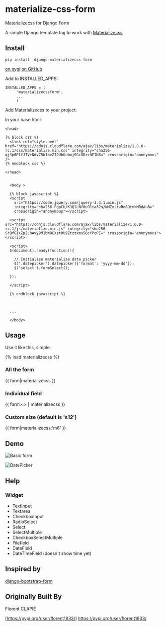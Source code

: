 # materialize-css-form
Materializecss for Django Form

A simple Django template tag to work with [Materializecss](http://materializecss.com/)





## Install


```
pip install  django-materializecss-form

```



[on pypi](https://pypi.python.org/pypi/django-materializecss-form)
[on GitHub](https://github.com/kalwalkden/django-materializecss-form)

Add to INSTALLED_APPS:

```
INSTALLED_APPS = (
     'materializecssform',
     ...
     )
```

Add Materializecss to your project:

In your base.html:

```
<head>

{% block css %}
  <link rel="stylesheet" href="https://cdnjs.cloudflare.com/ajax/libs/materialize/1.0.0-rc.1/css/materialize.min.css" integrity="sha256-qj3p6P1fJIV+Ndv7RW1ovZI2UhOuboj9GcODzcNFIN8=" crossorigin="anonymous" />
{% endblock css %}

</head>
```

```

  <body >

  {% block javascript %}
  <script
    src="https://code.jquery.com/jquery-3.3.1.min.js"
    integrity="sha256-FgpCb/KJQlLNfOu91ta32o/NMZxltwRo8QtmkMRdAu8="
    crossorigin="anonymous"></script>

  <script src="https://cdnjs.cloudflare.com/ajax/libs/materialize/1.0.0-rc.1/js/materialize.min.js" integrity="sha256-SrBfGi+Zp2LhAvy9M1bWOCXztRU9Ztztxmu5BcYPcPE=" crossorigin="anonymous"></script>

  <script>
  $(document).ready(function(){

    // Initialize materialize data picker
    $('.datepicker').datepicker({'format': 'yyyy-mm-dd'});
    $('select').formSelect();

  });

  </script>

  {% endblock javascript %}



  ...

  </body>
```

## Usage

Use it like this, simple.

{% load materializecss %}

### All the form

{{ form|materializecss }}

### Individual field

{{ form.<<field name>> | materializecss }}


### Custom size (default is 's12')

{{ form|materializecss:'m6' }}



## Demo

![Basic form](https://cloud.githubusercontent.com/assets/3958123/6165004/a1984f52-b2a4-11e4-8ae2-078505991b0d.png)

![DatePicker](https://cloud.githubusercontent.com/assets/3958123/6165005/a19bf044-b2a4-11e4-9989-6a64f9c97087.png)


## Help

### Widget

- TextInput
- Textarea
- CheckboxInput
- RadioSelect
- Select
- SelectMultiple
- CheckboxSelectMultiple
- Filefield
- DateField
- DateTimeField (doesn't show time yet)



## Inspired by

[django-bootstrap-form](https://github.com/tzangms/django-bootstrap-form)

## Originally Built By

Florent CLAPIÉ

[https://pypi.org/user/florent1933/] https://pypi.org/user/florent1933/

